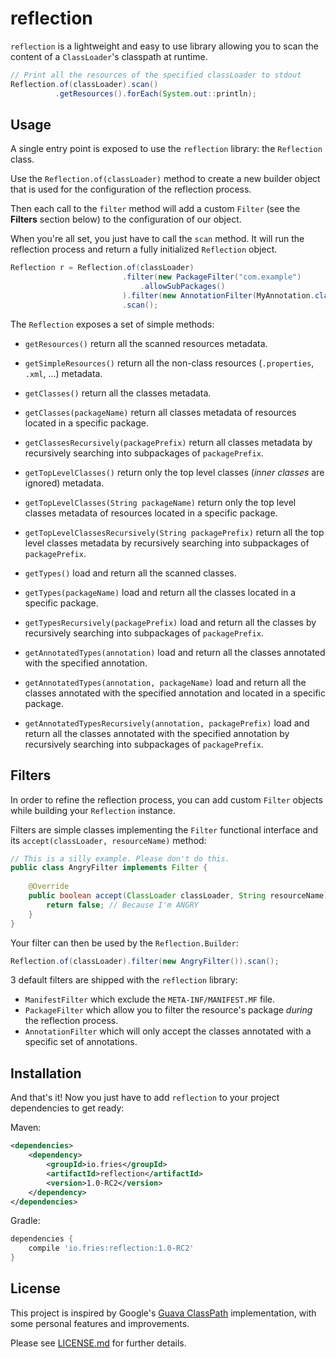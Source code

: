 # reflection

`reflection` is a lightweight and easy to use library allowing you to scan the content of a `ClassLoader`'s
classpath at runtime.

```java
// Print all the resources of the specified classLoader to stdout
Reflection.of(classLoader).scan()
          .getResources().forEach(System.out::println);
```

## Usage 

A single entry point is exposed to use the `reflection` library: the `Reflection` class.

Use the `Reflection.of(classLoader)` method to create a new builder object that is used for the configuration of the
reflection process.

Then each call to the `filter` method will add a custom `Filter` (see the **Filters** section below) to the
configuration of our object.

When you're all set, you just have to call the `scan` method. It will run the reflection process and return a fully
initialized `Reflection` object.

```java
Reflection r = Reflection.of(classLoader)
                         .filter(new PackageFilter("com.example")
                             .allowSubPackages()
                         ).filter(new AnnotationFilter(MyAnnotation.class))
                         .scan();
```

The `Reflection` exposes a set of simple methods:

 - `getResources()` return all the scanned resources metadata.
 - `getSimpleResources()` return all the non-class resources (`.properties`, `.xml`, ...) metadata.
 
 
 - `getClasses()` return all the classes metadata.
 - `getClasses(packageName)` return all classes metadata of resources located in a specific package.
 - `getClassesRecursively(packagePrefix)` return all classes metadata by recursively searching into subpackages of `packagePrefix`.
 
 
 - `getTopLevelClasses()` return only the top level classes (*inner classes* are ignored) metadata.
 - `getTopLevelClasses(String packageName)` return only the top level classes metadata of resources located in a specific package.
 - `getTopLevelClassesRecursively(String packagePrefix)` return all the top level classes metadata by recursively searching
    into subpackages of `packagePrefix`.


 - `getTypes()` load and return all the scanned classes.
 - `getTypes(packageName)` load and return all the classes located in a specific package.
 - `getTypesRecursively(packagePrefix)` load and return all the classes by recursively searching into subpackages of `packagePrefix`.
 
 
 - `getAnnotatedTypes(annotation)` load and return all the classes annotated with the specified annotation.
 - `getAnnotatedTypes(annotation, packageName)` load and return all the classes annotated with the specified annotation and
    located in a specific package.
 - `getAnnotatedTypesRecursively(annotation, packagePrefix)` load and return all the classes annotated with the specified
    annotation by recursively searching into subpackages of `packagePrefix`.

## Filters

In order to refine the reflection process, you can add custom `Filter` objects while building your `Reflection` instance.

Filters are simple classes implementing the `Filter` functional interface and its `accept(classLoader, resourceName)`
method:

```java
// This is a silly example. Please don't do this.
public class AngryFilter implements Filter {
	
	@Override
	public boolean accept(ClassLoader classLoader, String resourceName) {
		return false; // Because I'm ANGRY
	}
}
```

Your filter can then be used by the `Reflection.Builder`:
```java
Reflection.of(classLoader).filter(new AngryFilter()).scan();
```

3 default filters are shipped with the `reflection` library:

 - `ManifestFilter` which exclude the `META-INF/MANIFEST.MF` file.
 - `PackageFilter` which allow you to filter the resource's package *during* the reflection process.
 - `AnnotationFilter` which will only accept the classes annotated with a specific set of annotations.

## Installation

And that's it! Now you just have to add `reflection` to your project dependencies to get ready:

Maven:
```xml
<dependencies>
    <dependency>
        <groupId>io.fries</groupId>
        <artifactId>reflection</artifactId>
        <version>1.0-RC2</version>
    </dependency>
</dependencies>
```

Gradle:
```groovy
dependencies {
    compile 'io.fries:reflection:1.0-RC2'
}
```

## License 

This project is inspired by Google's [Guava ClassPath](https://github.com/google/guava/blob/master/guava/src/com/google/common/reflect/ClassPath.java)
implementation, with some personal features and improvements.

Please see [LICENSE.md](LICENSE.md) for further details.